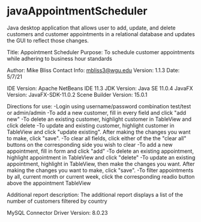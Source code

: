 # javaAppointmentScheduler
Java desktop application that allows user to add, update, and delete customers and customer appointments in a relational database and updates the GUI to reflect those changes.

Title: Appointment Scheduler
Purpose: To schedule customer appointments while adhering to business hour standards

Author: Mike Bliss
Contact Info: mbliss3@wgu.edu
Version: 1.1.3
Date: 5/7/21

IDE Version: Apache NetBeans IDE 11.3
JDK Version: Java SE 11.0.4
JavaFX Version: JavaFX-SDK-11.0.2
Scene Builder Version: 15.0.1

Directions for use:
-Login using username/password combination test/test or admin/admin
-To add a new customer, fill in every field and click "add new"
-To delete an existing customer, highlight customer in TableView and click delete
-To update and existing customer, highlight customer in TableView and click "update existing". After making 
    the changes you want to make, click "save".
-To clear all fields, click either of the the "clear all" buttons on the corresponding side you wish to clear
-To add a new appointment, fill in form and click "add"
-To delete an existing appointment, highlight appointment in TableView and click "delete"
-To update an existing appointment, highlight in TableView, then make the changes you want. After making
    the changes you want to make, click "save".
-To filter appointments by all, current month or current week, click the corresponding readio button above
    the appointment TableView

Additional report description: The additional report displays a list of the number of customers filtered by country

MySQL Connector Driver Version: 8.0.23
